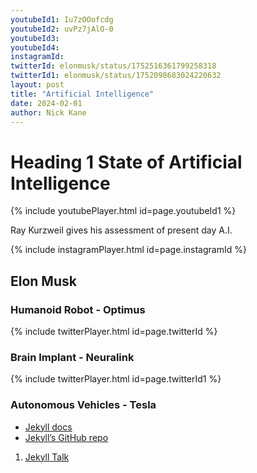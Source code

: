 ```yaml
---
youtubeId1: Iu7zOOofcdg
youtubeId2: uvPz7jAlO-0
youtubeId3:
youtubeId4: 
instagramId: 
twitterId: elonmusk/status/1752516361799258318
twitterId1: elonmusk/status/1752098683024220632
layout: post
title: "Artificial Intelligence"
date: 2024-02-01
author: Nick Kane
---
```

# Heading 1 State of Artificial Intelligence 

{% include youtubePlayer.html id=page.youtubeId1 %}

Ray Kurzweil gives his assessment of present day A.I.


{% include instagramPlayer.html id=page.instagramId %}

## Elon Musk

### Humanoid Robot - Optimus
{% include twitterPlayer.html id=page.twitterId %}

### Brain Implant - Neuralink
{% include twitterPlayer.html id=page.twitterId1 %}

### Autonomous Vehicles - Tesla 

- [Jekyll docs][jekyll-docs] 
- [Jekyll’s GitHub repo][jekyll-gh]
1. [Jekyll Talk][jekyll-talk]

[jekyll-docs]: https://jekyllrb.com/docs/home
[jekyll-gh]:   https://github.com/jekyll/jekyll
[jekyll-talk]: https://talk.jekyllrb.com/